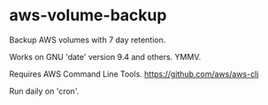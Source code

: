 # aws-volume-backup
Backup AWS volumes with 7 day retention. 

Works on GNU 'date' version 9.4 and others.  YMMV.

Requires AWS Command Line Tools.
https://github.com/aws/aws-cli

Run daily on 'cron'.
